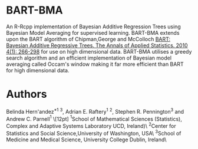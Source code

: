 # BART-BMA
An R-Rcpp implementation of Bayesian Additive Regression Trees using Bayesian Model Averaging for supervised learning. BART-BMA extends upon the BART algorithm of Chipman,George and McColloch [BART: Bayesian Additive Regressive Trees. The Annals of Applied Statistics. 
2010 4(1): 266-298](http://projecteuclid.org/euclid.aoas/1273584455) for use on high dimensional data. BART-BMA utilises a greedy search algorithm and an efficient implementation of Bayesian model averaging called Occam's window making it far more efficient than BART for high dimensional data. 

# Authors
Belinda Hern\'andez$^{\ast 1}$ $^3$, Adrian E. Raftery$^1$ $^2$, Stephen R. Pennington$^3$ and Andrew C. Parnell$^1$ \\[12pt]
	$^1$School of Mathematical Sciences (Statistics), Complex and Adaptive Systems Laboratory UCD, Ireland)\\ 
	$^2$Center for Statistics and Social Science,University of Washington, USA\\
	$^3$School of Medicine and Medical Science, University College Dublin, Ireland\\
 
